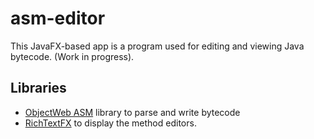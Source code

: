 # asm-editor

This JavaFX-based app is a program used for editing and viewing Java bytecode. (Work in progress).

## Libraries
* [ObjectWeb ASM](http://asm.ow2.org/) library to parse and write bytecode
* [RichTextFX](https://github.com/TomasMikula/RichTextFX) to display the method editors.
